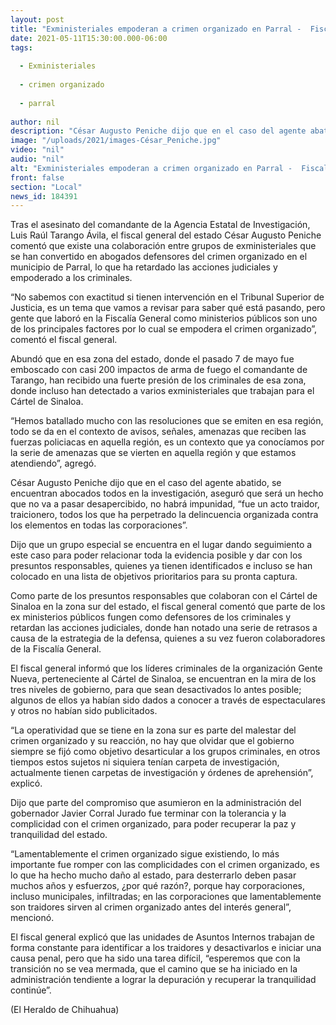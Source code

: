 ```yaml
---
layout: post
title: "Exministeriales empoderan a crimen organizado en Parral -  Fiscal"
date: 2021-05-11T15:30:00.000-06:00
tags:
  
  - Exministeriales
  
  - crimen organizado
  
  - parral
  
author: nil
description: "César Augusto Peniche dijo que en el caso del agente abatido, se encuentran abocados todos en la investigación, aseguró que será un hecho que no va a pasar desapercibido, no habrá impunidad"
image: "/uploads/2021/images-César_Peniche.jpg"
video: "nil"
audio: "nil"
alt: "Exministeriales empoderan a crimen organizado en Parral -  Fiscal"
front: false
section: "Local"
news_id: 184391
---
```


Tras el asesinato del comandante de la Agencia Estatal de Investigación, Luis Raúl Tarango Ávila, el fiscal general del estado César Augusto Peniche comentó que existe una colaboración entre grupos de exministeriales que se han convertido en abogados defensores del crimen organizado en el municipio de Parral, lo que ha retardado las acciones judiciales y empoderado a los criminales.

“No sabemos con exactitud si tienen intervención en el Tribunal Superior de Justicia, es un tema que vamos a revisar para saber qué está pasando, pero gente que laboró en la Fiscalía General como ministerios públicos son uno de los principales factores por lo cual se empodera el crimen organizado”, comentó el fiscal general.

Abundó que en esa zona del estado, donde el pasado 7 de mayo fue emboscado con casi 200 impactos de arma de fuego el comandante de Tarango, han recibido una fuerte presión de los criminales de esa zona, donde incluso han detectado a varios exministeriales que trabajan para el Cártel de Sinaloa.

“Hemos batallado mucho con las resoluciones que se emiten en esa región, todo se da en el contexto de avisos, señales, amenazas que reciben las fuerzas policiacas en aquella región, es un contexto que ya conocíamos por la serie de amenazas que se vierten en aquella región y que estamos atendiendo”, agregó.

César Augusto Peniche dijo que en el caso del agente abatido, se encuentran abocados todos en la investigación, aseguró que será un hecho que no va a pasar desapercibido, no habrá impunidad, “fue un acto traidor, traicionero, todos los que ha perpetrado la delincuencia organizada contra los elementos en todas las corporaciones”.

Dijo que un grupo especial se encuentra en el lugar dando seguimiento a este caso para poder relacionar toda la evidencia posible y dar con los presuntos responsables, quienes ya tienen identificados e incluso se han colocado en una lista de objetivos prioritarios para su pronta captura.

Como parte de los presuntos responsables que colaboran con el Cártel de Sinaloa en la zona sur del estado, el fiscal general comentó que parte de los ex ministerios públicos fungen como defensores de los criminales y retardan las acciones judiciales, donde han notado una serie de retrasos a causa de la estrategia de la defensa, quienes a su vez fueron colaboradores de la Fiscalía General.

El fiscal general informó que los líderes criminales de la organización Gente Nueva, perteneciente al Cártel de Sinaloa, se encuentran en la mira de los tres niveles de gobierno, para que sean desactivados lo antes posible; algunos de ellos ya habían sido dados a conocer a través de espectaculares y otros no habían sido publicitados.

“La operatividad que se tiene en la zona sur es parte del malestar del crimen organizado y su reacción, no hay que olvidar que el gobierno siempre se fijó como objetivo desarticular a los grupos criminales, en otros tiempos estos sujetos ni siquiera tenían carpeta de investigación, actualmente tienen carpetas de investigación y órdenes de aprehensión”, explicó.

Dijo que parte del compromiso que asumieron en la administración del gobernador Javier Corral Jurado fue terminar con la tolerancia y la complicidad con el crimen organizado, para poder recuperar la paz y tranquilidad del estado.

“Lamentablemente el crimen organizado sigue existiendo, lo más importante fue romper con las complicidades con el crimen organizado, es lo que ha hecho mucho daño al estado, para desterrarlo deben pasar muchos años y esfuerzos, ¿por qué razón?, porque hay corporaciones, incluso municipales, infiltradas; en las corporaciones que lamentablemente son traidores sirven al crimen organizado antes del interés general”, mencionó.

El fiscal general explicó que las unidades de Asuntos Internos trabajan de forma constante para identificar a los traidores y desactivarlos e iniciar una causa penal, pero que ha sido una tarea difícil, “esperemos que con la transición no se vea mermada, que el camino que se ha iniciado en la administración tendiente a lograr la depuración y recuperar la tranquilidad continúe”.

(El Heraldo de Chihuahua)